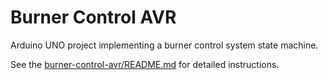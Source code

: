 # Burner Control AVR

Arduino UNO project implementing a burner control system state machine.

See the [burner-control-avr/README.md](burner-control-avr/README.md) for detailed instructions.
